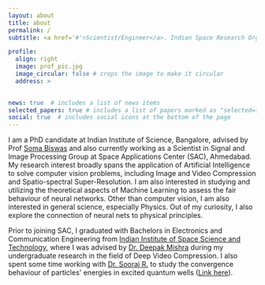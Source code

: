 ```yaml
---
layout: about
title: about
permalink: /
subtitle: <a href='#'>Scientist/Engineer</a>. Indian Space Research Organization, Ahmedabad

profile:
  align: right
  image: prof_pic.jpg
  image_circular: false # crops the image to make it circular
  address: >
    

news: true  # includes a list of news items
selected_papers: true # includes a list of papers marked as "selected={true}"
social: true  # includes social icons at the bottom of the page
---
```

I am a PhD candidate at Indian Institute of Science, Bangalore, advised by Prof <a href="https://ee.iisc.ac.in/soma-biswas/">Soma Biswas</a> and also currently working as a Scientist in Signal and Image Processing Group at Space Applications Center (SAC), Ahmedabad. My research interest broadly spans the application of Artificial Intelligence to solve computer vision problems, including Image and Video Compression and Spatio-spectral Super-Resolution. I am also interested in studying and utilizing the theoretical aspects of Machine Learning to assess the fair behaviour of neural networks. Other than computer vision, I am also interested in general science, especially Physics. Out of my curiosity, I also explore the connection of neural nets to physical principles.

Prior to joining SAC, I graduated with Bachelors in Electronics and Communication Engineering from <a href="https://www.iist.ac.in/">Indian Institute of Space Science and Technology</a>, where I was advised by <a href="https://www.iist.ac.in/avionics/deepak.mishra">Dr. Deepak Mishra</a> during my undergraduate research in the field of Deep Video Compression. I also spent some time working with <a href="https://www.iist.ac.in/avionics/sooraj.r">Dr. Sooraj R.</a> to study the convergence behaviour of particles' energies in excited quantum wells (<a href="https://ieeexplore.ieee.org/document/9013855">Link here</a>). 


